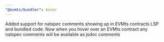 ```yaml
---
"@evmts/bundler": minor
---
```


Added support for natspec comments showing up in EVMts contracts LSP and bundled code. Now when you hover over an EVMts contract any natspec comments will be available as jsdoc comments
